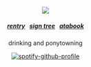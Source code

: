  
  

<div align="center"> 
<p align="center"> <img src="https://cdn.discordapp.com/attachments/1297283509102182453/1309742371440820245/ken-carson-destroy-lonely.gif?ex=6742b023&is=67415ea3&hm=ca6e23912c6043c7453c82131f08554fb9349f638ad0429068171c84881967e8&" > </p> 
<div align="center"> 

 <p align="center"> 

##### [rentry](https://rentry.co/methodological) ‎‎ ‎‎  [sign tree](https://colormytree.me/2024/01JEWJDF7G7GD3X0Z1RGPCZD4D) ‎‎ ‎‎  [atabook](https://mischaracterization.atabook.org)
 <p align="center">
drinking and ponytowning </p> 

[![spotify-github-profile](https://spotify-github-profile.kittinanx.com/api/view?uid=31iaxwlbrvkrqjc3kowskrnxfiqi&cover_image=true&theme=natemoo-re&show_offline=false&background_color=121212&interchange=false&bar_color=ffffff&bar_color_cover=false)](https://github.com/kittinan/spotify-github-profile)

